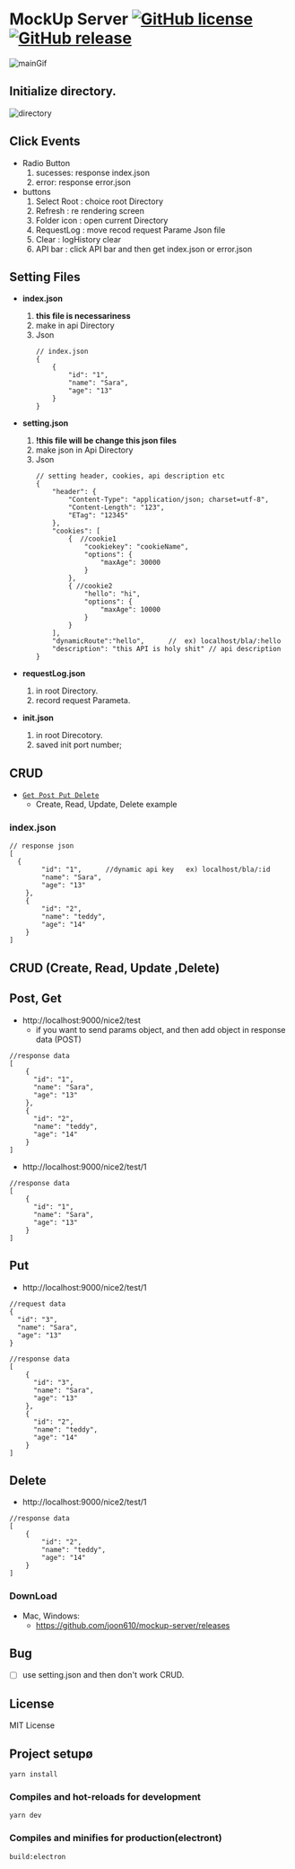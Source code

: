 # MockUp Server [![GitHub license](https://img.shields.io/badge/license-MIT-lightgrey.svg)]() [![GitHub release](https://img.shields.io/badge/release-v1.0.2-blue)](https://https://github.com/joon610/mockup-server/releases)

<img src="/assets/images/mockupServer/main.gif" alt="mainGif">

## Initialize directory.
<img src="/assets/images/mockupServer/directory-setting.png" alt="directory">

## Click Events
- Radio Button
    1. sucesses: response index.json
    2. error: response error.json
- buttons
    1. Select Root : choice root Directory
    2. Refresh : re rendering screen
    3. Folder icon : open current Directory
    4. RequestLog : move recod request Parame Json file
    5. Clear : logHistory clear
    6. API bar : click API bar and then get index.json or error.json

## Setting Files
- <b>index.json</b> 
    1. <b> this file is necessariness</b> 
    2. make in api Directory 
    2. Json
        ``` jsonc
        // index.json
        {
            {
                "id": "1", 
                "name": "Sara",
                "age": "13"
            }   
        }
        ```

- <b>setting.json</b>  
    1. <b> !this file will be change this json files </b>
    2. make json in Api Directory
    3. Json
        ```jsonc
        // setting header, cookies, api description etc 
        {
            "header": {
                "Content-Type": "application/json; charset=utf-8",
                "Content-Length": "123",
                "ETag": "12345"
            },
            "cookies": [
                {  //cookie1
                    "cookiekey": "cookieName",
                    "options": {
                        "maxAge": 30000
                    }
                },
                { //cookie2
                    "hello": "hi",
                    "options": {
                        "maxAge": 10000
                    }
                }
            ],
            "dynamicRoute":"hello",      //  ex) localhost/bla/:hello
            "description": "this API is holy shit" // api description
        }
        ```
- <b>requestLog.json</b>
    1. in root Directory.
    2. record request Parameta.
- <b>init.json</b>
    1. in root Direcotory.
    2. saved init port number;

## CRUD
- [`Get Post Put Delete`](#crud)   
    - Create, Read, Update, Delete example


### <a id="indexJson"></a> index.json
``` jsonc
// response json
[
  {
        "id": "1",      //dynamic api key   ex) localhost/bla/:id
        "name": "Sara",
        "age": "13"
    },
    {
        "id": "2",
        "name": "teddy",
        "age": "14"
    }   
]
```

## <a id="crud"></a>CRUD (Create, Read, Update ,Delete)

## Post, Get
- http://localhost:9000/nice2/test  
    - if you want to send params object, and then add object in response data  (POST)
```jsonc
//response data
[
    {
      "id": "1", 
      "name": "Sara",
      "age": "13"
    },
    {
      "id": "2",
      "name": "teddy",
      "age": "14"
    }   
]
```
- http://localhost:9000/nice2/test/1
```jsonc
//response data
[
    {
      "id": "1",   
      "name": "Sara",
      "age": "13"
    }
]
```
## Put
- http://localhost:9000/nice2/test/1   
```jsonc
//request data
{
  "id": "3", 
  "name": "Sara",
  "age": "13"
}
```
```jsonc
//response data
[
    {
      "id": "3",   
      "name": "Sara",
      "age": "13"
    },
    {
      "id": "2",
      "name": "teddy",
      "age": "14"
    }   
]
```
## Delete
- http://localhost:9000/nice2/test/1
```jsonc
//response data
[
    {
        "id": "2",
        "name": "teddy",
        "age": "14"
    }   
]
```
### DownLoad
- Mac, Windows: 
  - <https://github.com/joon610/mockup-server/releases>


## Bug
- [ ] use setting.json and then don't work CRUD.

## License
MIT License

## Project setupø
```
yarn install
```

### Compiles and hot-reloads for development
```
yarn dev
```

### Compiles and minifies for production(electront)
```
build:electron
```


